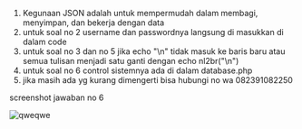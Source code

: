 1. Kegunaan JSON adalah untuk mempermudah dalam membagi, menyimpan, dan bekerja dengan data 
2. untuk soal no 2 username dan passwordnya langsung di masukkan di dalam code
3. untuk soal no 3 dan no 5 jika echo "\n" tidak masuk ke baris baru atau semua tulisan menjadi satu ganti dengan echo nl2br("\n")
4. untuk soal no 6 control sistemnya ada di dalam database.php
5. jika masih ada yg kurang dimengerti bisa hubungi no wa 082391082250

screenshot jawaban no 6

![qweqwe](https://user-images.githubusercontent.com/32973695/57176750-fadcf080-6e85-11e9-8791-8cffaafd7a9a.png)

